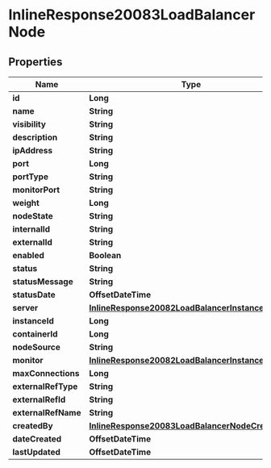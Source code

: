 

# InlineResponse20083LoadBalancerNode

## Properties

Name | Type | Description | Notes
------------ | ------------- | ------------- | -------------
**id** | **Long** |  |  [optional]
**name** | **String** |  |  [optional]
**visibility** | **String** |  |  [optional]
**description** | **String** |  |  [optional]
**ipAddress** | **String** |  |  [optional]
**port** | **Long** |  |  [optional]
**portType** | **String** |  |  [optional]
**monitorPort** | **String** |  |  [optional]
**weight** | **Long** |  |  [optional]
**nodeState** | **String** |  |  [optional]
**internalId** | **String** |  |  [optional]
**externalId** | **String** |  |  [optional]
**enabled** | **Boolean** |  |  [optional]
**status** | **String** |  |  [optional]
**statusMessage** | **String** |  |  [optional]
**statusDate** | **OffsetDateTime** |  |  [optional]
**server** | [**InlineResponse20082LoadBalancerInstanceSslCert**](InlineResponse20082LoadBalancerInstanceSslCert.md) |  |  [optional]
**instanceId** | **Long** |  |  [optional]
**containerId** | **Long** |  |  [optional]
**nodeSource** | **String** |  |  [optional]
**monitor** | [**InlineResponse20082LoadBalancerInstanceSslCert**](InlineResponse20082LoadBalancerInstanceSslCert.md) |  |  [optional]
**maxConnections** | **Long** |  |  [optional]
**externalRefType** | **String** |  |  [optional]
**externalRefId** | **String** |  |  [optional]
**externalRefName** | **String** |  |  [optional]
**createdBy** | [**InlineResponse20083LoadBalancerNodeCreatedBy**](InlineResponse20083LoadBalancerNodeCreatedBy.md) |  |  [optional]
**dateCreated** | **OffsetDateTime** |  |  [optional]
**lastUpdated** | **OffsetDateTime** |  |  [optional]



